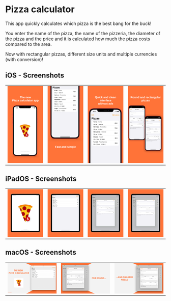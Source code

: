 # Pizza calculator

This app quickly calculates which pizza is the best bang for the buck!

You enter the name of the pizza, the name of the pizzeria, the diameter of the pizza and the price and it is calculated how much the pizza costs compared to the area.

Now with rectangular pizzas, different size units and multiple currencies (with conversion)!

## iOS - Screenshots
|  |  |  |  |
:-------------------------:|:-------------------------:|:-------------------------:|:-------------------------:
![Screenshot](/Pizza/AppStore/iPhone%20X%20Screens/eng/Pizza%20iPhone%20X%20Screens%20EN%201.png?raw=true)|![Screenshot](/Pizza/AppStore/iPhone%20X%20Screens/eng/Pizza%20iPhone%20X%20Screens%20EN%202.png?raw=true)|![Screenshot](/Pizza/AppStore/iPhone%20X%20Screens/eng/Pizza%20iPhone%20X%20Screens%20EN%203.png?raw=true)|![Screenshot](/Pizza/AppStore/iPhone%20X%20Screens/eng/Pizza%20iPhone%20X%20Screens%20EN%204.png?raw=true)

## iPadOS - Screenshots
|  |  |  |  |
:-------------------------:|:-------------------------:|:-------------------------:|:-------------------------:
![Screenshot](/Pizza/AppStore/iPad%20%26%20iPad%20Pro%20Screens/Pro/eng/iPad%20Pro%20Screen%201.png?raw=true)|![Screenshot](/Pizza/AppStore/iPad%20%26%20iPad%20Pro%20Screens/Pro/eng/iPad%20Pro%20Screen%202%20EN.png?raw=true)|![Screenshot](/Pizza/AppStore/iPad%20%26%20iPad%20Pro%20Screens/Pro/eng/iPad%20Pro%20Screen%203%20EN.png?raw=true)|![Screenshot](/Pizza/AppStore/iPad%20%26%20iPad%20Pro%20Screens/Pro/eng/iPad%20Pro%20Screen%204%20EN.png?raw=true)
## macOS - Screenshots
|  |  |  |
:-------------------------:|:-------------------------:|:-------------------------:
![Screenshot](/Pizza/AppStore/Mac%20Screens/EN/Pizza%20Mac%20Screens%20EN%201.png?raw=true)|![Screenshot](/Pizza/AppStore/Mac%20Screens/EN/Pizza%20Mac%20Screens%20EN%202.png?raw=true)|![Screenshot](/Pizza/AppStore/Mac%20Screens/EN/Pizza%20Mac%20Screens%20EN%203.png?raw=true)
